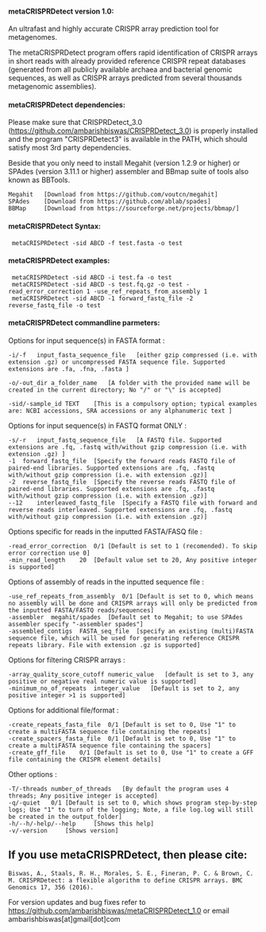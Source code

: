 #### metaCRISPRDetect version 1.0:
An ultrafast and highly accurate CRISPR array prediction tool for metagenomes. 

The metaCRISPRDetect program offers rapid identification of CRISPR arrays in short reads with already provided reference CRISPR repeat databases (generated from all publicly available 
archaea and bacterial genomic sequences, as well as CRISPR arrays predicted from several thousands metagenomic assemblies).
 


#### metaCRISPRDetect dependencies:
Please make sure that CRISPRDetect_3.0 (https://github.com/ambarishbiswas/CRISPRDetect_3.0) is properly installed and the program "CRISPRDetect3" is available in the PATH, which should 
satisfy most 3rd party dependencies.

Beside that you only need to install Megahit (version 1.2.9 or higher) or SPAdes (version 3.11.1 or higher) assembler and BBmap suite of tools also known as BBTools.

	Megahit   [Download from https://github.com/voutcn/megahit]
	SPAdes    [Download from https://github.com/ablab/spades]
	BBMap     [Download from https://sourceforge.net/projects/bbmap/]


#### metaCRISPRDetect Syntax:
     
     metaCRISPRDetect -sid ABCD -f test.fasta -o test 
     
#### metaCRISPRDetect examples:
     
     metaCRISPRDetect -sid ABCD -i test.fa -o test 
     metaCRISPRDetect -sid ABCD -s test.fq.gz -o test -read_error_correction 1 -use_ref_repeats_from_assembly 1
     metaCRISPRDetect -sid ABCD -1 forward_fastq_file -2 reverse_fastq_file -o test 


#### metaCRISPRDetect commandline parmeters:

  Options for input sequence(s) in FASTA format :

 	-i/-f	input_fasta_sequence_file	[either gzip compressed (i.e. with extension .gz) or uncompressed FASTA sequence file. Supported extensions are .fa, .fna, .fasta ]
	
	-o/-out_dir	a_folder_name	[A folder with the provided name will be created in the current directory; No "/" or "\" is accepted]
 	
	-sid/-sample_id	TEXT	[This is a compulsory option; typical examples are: NCBI accessions, SRA accessions or any alphanumeric text ]


  Options for input sequence(s) in FASTQ format ONLY :
  
 	-s/-r	input_fastq_sequence_file	[A FASTQ file. Supported extensions are .fq, .fastq with/without gzip compression (i.e. with extension .gz) ]
	-1	forward_fastq_file	[Specify the forward reads FASTQ file of paired-end libraries. Supported extensions are .fq, .fastq with/without gzip compression (i.e. with extension .gz)]
	-2	reverse_fastq_file	[Specify the reverse reads FASTQ file of paired-end libraries. Supported extensions are .fq, .fastq with/without gzip compression (i.e. with extension .gz)]
	--12	interleaved_fastq_file	[Specify a FASTQ file with forward and reverse reads interleaved. Supported extensions are .fq, .fastq with/without gzip compression (i.e. with extension .gz)]


  Options specific for reads in the inputted FASTA/FASQ file :
  
 	-read_error_correction	0/1	[Default is set to 1 (recomended). To skip error correction use 0]
 	-min_read_length	20	[Default value set to 20, Any positive integer is supported]


  Options of assembly of reads in the inputted sequence file :
  
 	-use_ref_repeats_from_assembly	0/1	[Default is set to 0, which means no assembly will be done and CRISPR arrays will only be predicted from the inputted FASTA/FASTQ reads/sequences]
 	-assembler	megahit/spades	[Default set to Megahit; to use SPAdes assembler specify "-assembler spades"]
 	-assembled_contigs	FASTA_seq_file	[specify an existing (multi)FASTA sequence file, which will be used for generating reference CRISPR repeats library. File with extension .gz is supported]


  Options for filtering CRISPR arrays :
  
 	-array_quality_score_cutoff	numeric_value	[default is set to 3, any positive or negative real numeric value is supported]
 	-minimum_no_of_repeats	integer_value	[Default is set to 2, any positive integer >1 is supported]


  Options for additional file/format :
  
 	-create_repeats_fasta_file	0/1	[Default is set to 0, Use "1" to create a multiFASTA sequence file containing the repeats]
 	-create_spacers_fasta_file	0/1	[Default is set to 0, Use "1" to create a multiFASTA sequence file containing the spacers]
 	-create_gff_file	0/1	[Default is set to 0, Use "1" to create a GFF file containing the CRISPR element details]


  Other options :
  
 	-T/-threads	number_of_threads	[By default the program uses 4 threads; Any positive integer is accepted]
 	-q/-quiet	0/1	[Default is set to 0, which shows program step-by-step logs; Use "1" to turn of the logging; Note, a file log.log will still be created in the output_folder]
 	-h/--h/-help/--help		[Shows this help]
 	-v/-version		[Shows version]



If you use metaCRISPRDetect, then please cite:
-----------------------------------------
	Biswas, A., Staals, R. H., Morales, S. E., Fineran, P. C. & Brown, C. M. CRISPRDetect: a flexible algorithm to define CRISPR arrays. BMC Genomics 17, 356 (2016).

For version updates and bug fixes refer to https://github.com/ambarishbiswas/metaCRISPRDetect_1.0 or email ambarishbiswas[at]gmail[dot]com  

 
